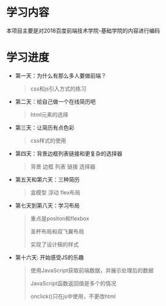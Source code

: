 # 学习内容
本项目主要是对2018百度前端技术学院-基础学院的内容进行编码


# 学习进度
- 第一天：为什么有那么多人要做前端？
  
    > css和js引入方式的练习
- 第二天：给自己做一个在线简历吧
  
    > html元素的选择
- 第三天：让简历有点色彩
  
    > css样式的使用
- 第四天：背景边框列表链接和更复杂的选择器
    > 背景
    > 边框
    > 列表
    > 链接
    > 选择器
- 第五天和第六天：三种简历
    > 盒模型
    > 浮动
    > flex布局
- 第七天到第八天：学习布局
    > 重点是positon和flexbox
    >
    > 圣杯布局和双飞翼布局
    >
    > 实现了设计稿的样式
- 第十六天: 开始感受JS的乐趣    
    >  使用JavaScript获取前端数据，并展示处理后的数据
    >
    >  JavaScript函数返回值是多个的情况
    >
    >  onclick()只在js中使用，不更改html
